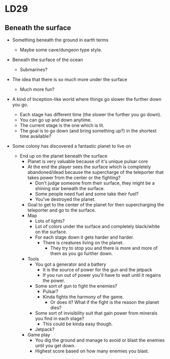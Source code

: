 # LD29

## Beneath the surface

- Something beneath the ground in earth terms
    - Maybe some cave/dungeon type style.

- Beneath the surface of the ocean
    - Submarines?

- The idea that there is so much more under the surface
    - Much more fun?

- A kind of Inception-like world where things go slower the further down you go.
    - Each stage has different time (the slower the further you go down).
    - You can go up and down anytime.
    - The current stage is the one which is lit.
    - The goal is to go down (and bring something up?) in the shortest time available?

- Some colony has discovered a fantastic planet to live on
    - End up on the planet beneath the surface
        - Planet is very valuable because of it's unique pulsar core
        - At the end the player sees the surface which is completely abandoned/dead because the supercharge of the teleporter
          that takes power from the center or the fighting?
            - Don't judge someone from their surface, they might be a shining star beneath the surface.
            - Some people need fuel and some take their fuel?
            - You've destroyed the planet.
        - Goal to get to the center of the planet for then supercharging the teleporter and go to the surface.
        - Map
            - Lots of lights?
            - Lot of colors under the surface and completely black/white on the surface.
            - For each stage down it gets harder and harder.
                - There is creatures living on the planet.
                    - They try to stop you and there is more and more of them as you go further down.
        - Tools
            - You got a generator and a battery
                - It is the source of power for the gun and the jetpack
                - If you run out of power you'll have to wait until it regains the power.
            - Some sort of gun to fight the enemies?
                - Pulsar?
                - Kinda fights the harmony of the game.
                    - Or does it? What if the fight is the reason the planet dies?
            - Some sort of invisibility suit that gain power from minerals you find in each stage?
                - This could be kinda easy though.
            - Jetpack?
        - Game play
            - You dig the ground and manage to avoid or blast the enemies until you get down.
            - Highest score based on how many enemies you blast.
